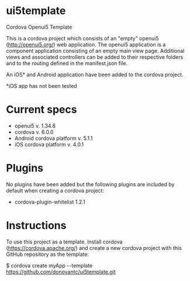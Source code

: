 # ui5template
Cordova Openui5 Template

This is a cordova project which consists of an "empty" openui5 (http://openui5.org/) web application. The openui5 application is a component application consisting of an empty main view page. Additional views and associated controllers can be added to their respective folders and to the routing defined in the manifest.json file.

An iOS* and Android application have been added to the cordova project.

*iOS app has not been tested

# Current specs
- openui5 v. 1.34.8
- cordova v. 6.0.0
- Android cordova platform v. 5.1.1
- iOS cordova platform v. 4.0.1

# Plugins
No plugins have been added but the following plugins are included by default when creating a cordova project:
- cordova-plugin-whitelist 1.2.1

# Instructions
To use this project as a template. Install cordova (https://cordova.apache.org/) and create a new cordova project with this GitHub repository as the template:

$ cordova create myApp --template https://github.com/donovantc/ui5template.git


